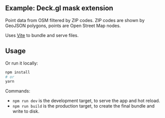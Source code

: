 ## Example: Deck.gl mask extension

Point data from OSM filtered by ZIP codes.
ZIP codes are shown by GeoJSON polygons, points are Open Street Map nodes.

Uses [Vite](https://vitejs.dev/) to bundle and serve files.

## Usage

Or run it locally:

```bash
npm install
# or
yarn
```

Commands:
* `npm run dev` is the development target, to serve the app and hot reload.
* `npm run build` is the production target, to create the final bundle and write to disk.